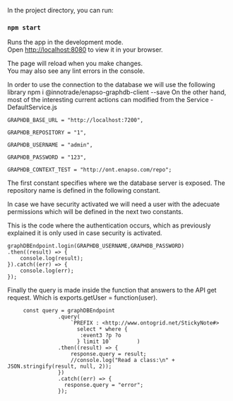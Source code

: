 
In the project directory, you can run:

### `npm start`

Runs the app in the development mode.\
Open [http://localhost:8080](http://localhost:8080) to view it in your browser.

The page will reload when you make changes.\
You may also see any lint errors in the console.

In order to use the connection to the database we will use the following library 
npm i @innotrade/enapso-graphdb-client --save
On the other hand, most of the interesting current actions can modified from the Service - DefaultService.js



    GRAPHDB_BASE_URL = "http://localhost:7200",

    GRAPHDB_REPOSITORY = "1",
    
    GRAPHDB_USERNAME = "admin",
    
    GRAPHDB_PASSWORD = "123",
    
    GRAPHDB_CONTEXT_TEST = "http://ont.enapso.com/repo";

The first constant specifies where we the database server is exposed. The repository name is defined in the following constant. 

In case we have security activated we will need a user with the adecuate permissions which will be defined in the next two constants.

This is the code where the authentication occurs, which as previously explained it is only used in case security is activated.

    graphDBEndpoint.login(GRAPHDB_USERNAME,GRAPHDB_PASSWORD)
    .then((result) => {
        console.log(result);
    }).catch((err) => {
        console.log(err);
    });
    
Finally the query is made inside the function that answers to the API get request. Which  is exports.getUser = function(user).
         
         const query = graphDBEndpoint
                    .query(
                        `PREFIX : <http://www.ontogrid.net/StickyNote#>
                          select * where {
                           :event3 ?p ?o
                          } limit 10`        )
                    .then((result) => {
                        response.query = result;
                        //console.log("Read a class:\n" + JSON.stringify(result, null, 2));
                    })
                    .catch((err) => {
                      response.query = "error";
                    });
